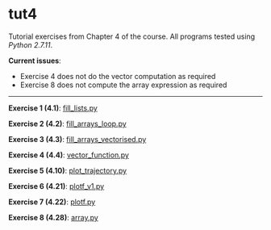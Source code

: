 # tut4

Tutorial exercises from Chapter 4 of the course. All programs tested using _Python 2.7.11_.

__Current issues__:
- Exercise 4 does not do the vector computation as required
- Exercise 8 does not compute the array expression as required

---

**Exercise 1 (4.1)**: [fill_lists.py](fill_lists.py)

**Exercise 2 (4.2)**: [fill_arrays_loop.py](fill_arrays_loop.py)

**Exercise 3 (4.3)**: [fill_arrays_vectorised.py](fill_arrays_vectorised.py)

**Exercise 4 (4.4)**: [vector_function.py](vector_function.py)

**Exercise 5 (4.10)**: [plot_trajectory.py](plot_trajectory.py)

**Exercise 6 (4.21)**: [plotf_v1.py](plotf_v1.py)

**Exercise 7 (4.22)**: [plotf.py](plotf.py)

**Exercise 8 (4.28)**: [array.py](array.py)
